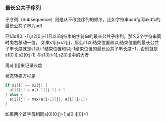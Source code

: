 ### 最长公共子序列

子序列（Subsequence）则是从不改变序列的顺序，比如字符串acdfg同akdfc的最长公共子串为adf

已知s1[0:i-1],s2[0:j-1]且以i和j结束的字符串的最长公共子序列，那么2个字符串同时向右移动一位，
如果s1[i]=s2[j]，那么s1以i结束位置和以j结束位置的最长公共子串长度就是s1以i-1结束位置和以j-1结束位置的最长公共子串长度+1，否则就是s1[0:i],s2[0:j-1]  与s1[0:i-1],s2[0:j]中的大者

用a[i][j]来记录长度

状态转移方程是

```go
if s1[i] == s2[j] {
  a[i][j] = a[i-1][j-1] + 1
} else {
  a[i][j] = max(a[i-1][j], a[i][j-1])
}
```

如果两个首字母相同a[0][0:j]=1,a[0:i][0]=1


